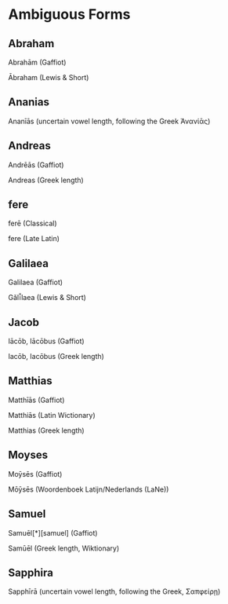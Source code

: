 # Ambiguous Forms

## Abraham

Abrahām (Gaffiot)

Ābraham (Lewis & Short)

## Ananias

Ananīās (uncertain vowel length, following the Greek Ἀνανίᾱς)

## Andreas

Andrēās (Gaffiot)

Andreas (Greek length)

## fere

ferē (Classical)

fere (Late Latin)

## Galilaea

Galilaea (Gaffiot)

Gălī̆laea (Lewis & Short)

## Jacob

Iācōb, Iācōbus (Gaffiot)

Iacōb, Iacōbus (Greek length)

## Matthias

Matthīās (Gaffiot)

Matthiās (Latin Wictionary)

Matthias (Greek length)

## Moyses

Moȳsēs (Gaffiot)

Mōȳsēs (Woordenboek Latijn/Nederlands (LaNe))

## Samuel

Samuēl[\*][samuel] (Gaffiot)

Samūēl (Greek length, Wiktionary)

## Sapphira

Sapphīrā (uncertain vowel length, following the Greek, Σαπφείρῃ)
